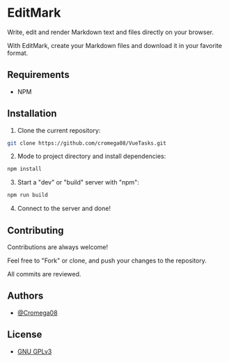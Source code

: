 # EditMark

Write, edit and render Markdown text and files directly on your browser.

With EditMark, create your Markdown files and download it in your favorite format.

## Requirements

* NPM

## Installation

1. Clone the current repository:

```bash
git clone https://github.com/cromega08/VueTasks.git
```

2. Mode to project directory and install dependencies:

```bash
npm install
```

3. Start a "dev" or "build" server with "npm":

```bash
npm run build
```

4. Connect to the server and done!

## Contributing

Contributions are always welcome!

Feel free to "Fork" or clone, and push your changes to the repository.

All commits are reviewed.

## Authors

* [@Cromega08](https://www.github.com/cromega08)

## License

* [GNU GPLv3](https://choosealicense.com/licenses/gpl-3.0)

